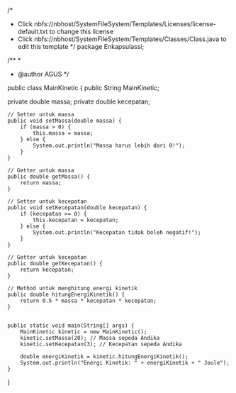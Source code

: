 /*
 * Click nbfs://nbhost/SystemFileSystem/Templates/Licenses/license-default.txt to change this license
 * Click nbfs://nbhost/SystemFileSystem/Templates/Classes/Class.java to edit this template
 */
package Enkapsulassi;

/**
 *
 * @author AGUS
 */

public class MainKinetic {
    public String MainKinetic;
    
  private double massa;
    private double kecepatan;

    // Setter untuk massa
    public void setMassa(double massa) {
        if (massa > 0) {
            this.massa = massa;
        } else {
            System.out.println("Massa harus lebih dari 0!");
        }
    }

    // Getter untuk massa
    public double getMassa() {
        return massa;
    }

    // Setter untuk kecepatan
    public void setKecepatan(double kecepatan) {
        if (kecepatan >= 0) {
            this.kecepatan = kecepatan;
        } else {
            System.out.println("Kecepatan tidak boleh negatif!");
        }
    }

    // Getter untuk kecepatan
    public double getKecepatan() {
        return kecepatan;
    }

    // Method untuk menghitung energi kinetik
    public double hitungEnergiKinetik() {
        return 0.5 * massa * kecepatan * kecepatan;
    }


    public static void main(String[] args) {
        MainKinetic kinetic = new MainKinetic();
        kinetic.setMassa(20); // Massa sepeda Andika
        kinetic.setKecepatan(3); // Kecepatan sepeda Andika

        double energiKinetik = kinetic.hitungEnergiKinetik();
        System.out.println("Energi Kinetik: " + energiKinetik + " Joule");
    }
}

  
